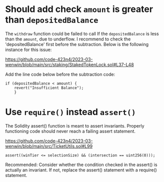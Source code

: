# Should add check `amount` is greater than `depositedBalance`
The `withdraw` function could be failed to call If the `depositedBalance` is less than the `amount`, due to underflow. I recommend to check the 'depositedBalance' first before the subtraction.
Below is the following instance for this issue:

https://github.com/code-423n4/2023-03-wenwin/blob/main/src/staking/StakedTokenLock.sol#L37-L48

Add the line code below before the subtraction code:
```
if (depositedBalance < amount) {
	revert("Insufficient Balance");
	}
```

# Use `require()` instead `assert()`
The Solidity assert() function is meant to assert invariants. Properly functioning code should never reach a failing assert statement.

https://github.com/code-423n4/2023-03-wenwin/blob/main/src/TicketUtils.sol#L99
```
assert((winTier <= selectionSize) && (intersection == uint256(0)));
```

Recommended: Consider whether the condition checked in the assert() is actually an invariant. If not, replace the assert() statement with a require() statement.


